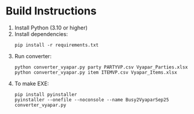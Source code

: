 # Build Instructions

1. Install Python (3.10 or higher)
2. Install dependencies:
   ```
   pip install -r requirements.txt
   ```
3. Run converter:
   ```
   python converter_vyapar.py party PARTYVP.csv Vyapar_Parties.xlsx
   python converter_vyapar.py item ITEMVP.csv Vyapar_Items.xlsx
   ```
4. To make EXE:
   ```
   pip install pyinstaller
   pyinstaller --onefile --noconsole --name Busy2VyaparSep25 converter_vyapar.py
   ```
